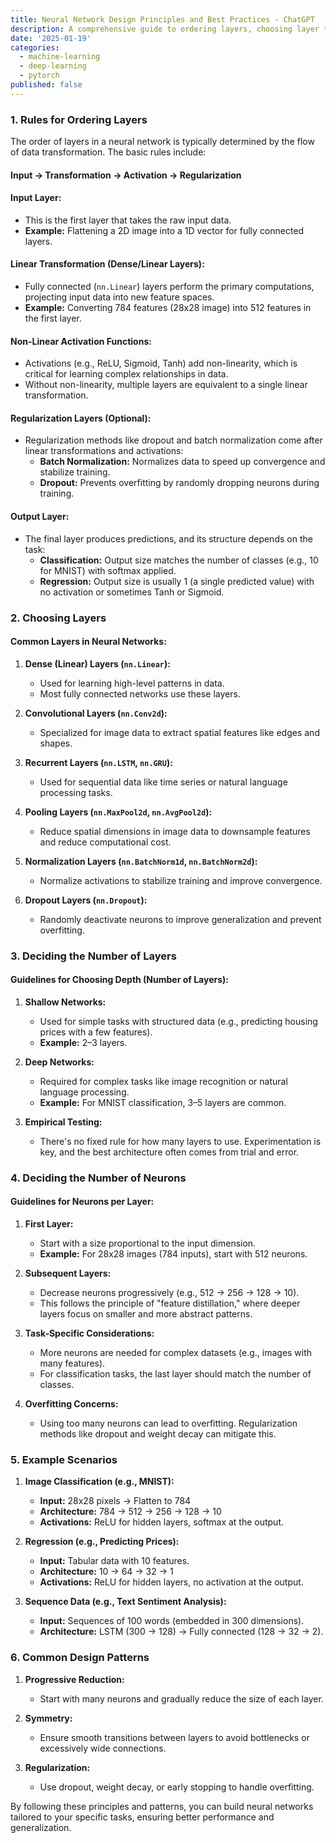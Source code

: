 ```yaml
---
title: Neural Network Design Principles and Best Practices - ChatGPT
description: A comprehensive guide to ordering layers, choosing layer types, deciding the number of layers, and determining the number of neurons in a neural network.
date: '2025-01-19'
categories:
  - machine-learning
  - deep-learning
  - pytorch
published: false
---
```

### 1. Rules for Ordering Layers

The order of layers in a neural network is typically determined by the flow of data transformation. The basic rules include:

#### **Input → Transformation → Activation → Regularization**

#### **Input Layer:**
- This is the first layer that takes the raw input data.
- **Example:** Flattening a 2D image into a 1D vector for fully connected layers.

#### **Linear Transformation (Dense/Linear Layers):**
- Fully connected (`nn.Linear`) layers perform the primary computations, projecting input data into new feature spaces.
- **Example:** Converting 784 features (28x28 image) into 512 features in the first layer.

#### **Non-Linear Activation Functions:**
- Activations (e.g., ReLU, Sigmoid, Tanh) add non-linearity, which is critical for learning complex relationships in data.
- Without non-linearity, multiple layers are equivalent to a single linear transformation.

#### **Regularization Layers (Optional):**
- Regularization methods like dropout and batch normalization come after linear transformations and activations:
  - **Batch Normalization:** Normalizes data to speed up convergence and stabilize training.
  - **Dropout:** Prevents overfitting by randomly dropping neurons during training.

#### **Output Layer:**
- The final layer produces predictions, and its structure depends on the task:
  - **Classification:** Output size matches the number of classes (e.g., 10 for MNIST) with softmax applied.
  - **Regression:** Output size is usually 1 (a single predicted value) with no activation or sometimes Tanh or Sigmoid.

### 2. Choosing Layers

#### **Common Layers in Neural Networks:**

1. **Dense (Linear) Layers (`nn.Linear`):**
   - Used for learning high-level patterns in data.
   - Most fully connected networks use these layers.

2. **Convolutional Layers (`nn.Conv2d`):**
   - Specialized for image data to extract spatial features like edges and shapes.

3. **Recurrent Layers (`nn.LSTM`, `nn.GRU`):**
   - Used for sequential data like time series or natural language processing tasks.

4. **Pooling Layers (`nn.MaxPool2d`, `nn.AvgPool2d`):**
   - Reduce spatial dimensions in image data to downsample features and reduce computational cost.

5. **Normalization Layers (`nn.BatchNorm1d`, `nn.BatchNorm2d`):**
   - Normalize activations to stabilize training and improve convergence.

6. **Dropout Layers (`nn.Dropout`):**
   - Randomly deactivate neurons to improve generalization and prevent overfitting.


### 3. Deciding the Number of Layers

#### **Guidelines for Choosing Depth (Number of Layers):**

1. **Shallow Networks:**
   - Used for simple tasks with structured data (e.g., predicting housing prices with a few features).
   - **Example:** 2–3 layers.

2. **Deep Networks:**
   - Required for complex tasks like image recognition or natural language processing.
   - **Example:** For MNIST classification, 3–5 layers are common.

3. **Empirical Testing:**
   - There's no fixed rule for how many layers to use. Experimentation is key, and the best architecture often comes from trial and error.


### 4. Deciding the Number of Neurons

#### **Guidelines for Neurons per Layer:**

1. **First Layer:**
   - Start with a size proportional to the input dimension.
   - **Example:** For 28x28 images (784 inputs), start with 512 neurons.

2. **Subsequent Layers:**
   - Decrease neurons progressively (e.g., 512 → 256 → 128 → 10).
   - This follows the principle of "feature distillation," where deeper layers focus on smaller and more abstract patterns.

3. **Task-Specific Considerations:**
   - More neurons are needed for complex datasets (e.g., images with many features).
   - For classification tasks, the last layer should match the number of classes.

4. **Overfitting Concerns:**
   - Using too many neurons can lead to overfitting. Regularization methods like dropout and weight decay can mitigate this.


### 5. Example Scenarios

1. **Image Classification (e.g., MNIST):**
   - **Input:** 28x28 pixels → Flatten to 784
   - **Architecture:** 784 → 512 → 256 → 128 → 10
   - **Activations:** ReLU for hidden layers, softmax at the output.

2. **Regression (e.g., Predicting Prices):**
   - **Input:** Tabular data with 10 features.
   - **Architecture:** 10 → 64 → 32 → 1
   - **Activations:** ReLU for hidden layers, no activation at the output.

3. **Sequence Data (e.g., Text Sentiment Analysis):**
   - **Input:** Sequences of 100 words (embedded in 300 dimensions).
   - **Architecture:** LSTM (300 → 128) → Fully connected (128 → 32 → 2).


### 6. Common Design Patterns

1. **Progressive Reduction:**
   - Start with many neurons and gradually reduce the size of each layer.

2. **Symmetry:**
   - Ensure smooth transitions between layers to avoid bottlenecks or excessively wide connections.

3. **Regularization:**
   - Use dropout, weight decay, or early stopping to handle overfitting.

By following these principles and patterns, you can build neural networks tailored to your specific tasks, ensuring better performance and generalization.
